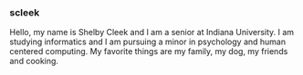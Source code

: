 ### scleek

Hello, my name is Shelby Cleek and I am a senior at Indiana University. I am studying informatics and I am pursuing a minor in psychology and human centered computing. My favorite things are my family, my dog, my friends and cooking.
